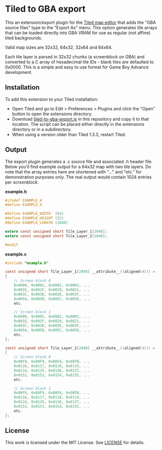 # Tiled to GBA export
This an extension/export plugin for the [Tiled map editor](https://www.mapeditor.org/) that adds the "GBA source files" type to the "Export As" menu. This option generates tile arrays that can be loaded directly into GBA VRAM for use as regular (not affine) tiled backgrounds.

Valid map sizes are 32x32, 64x32, 32x64 and 64x64.

Each tile layer is parsed in 32x32 chunks (a screenblock on GBA) and converted to a C array of hexadecimal tile IDs - blank tiles are defaulted to 0x0000. This is a simple and easy to use format for Game Boy Advance development.

## Installation
To add this extension to your Tiled installation:
* Open Tiled and go to Edit > Preferences > Plugins and click the "Open" button to open the extensions directory.
* Download [tiled-to-gba-export.js](https://raw.githubusercontent.com/djedditt/tiled-to-gba-export/master/tiled-to-gba-export.js) in this repository and copy it to that location. The script can be placed either directly in the extensions directory or in a subdirectory.
* When using a version older than Tiled 1.3.3, restart Tiled.

## Output
The export plugin generates a .c source file and associated .h header file. Below you'll find example output for a 64x32 map with two tile layers. Do note that the array entries here are shortened with "..." and "etc." for demonstration purposes only. The real output would contain 1024 entries per *screenblock*.

**example.h**

```C
#ifndef EXAMPLE_H
#define EXAMPLE_H

#define EXAMPLE_WIDTH  (64)
#define EXAMPLE_HEIGHT (32)
#define EXAMPLE_LENGTH (2048)

extern const unsigned short Tile_Layer_1[2048];
extern const unsigned short Tile_Layer_2[2048];

#endif

```

**example.c**

```C
#include "example.h"

const unsigned short Tile_Layer_1[2048] __attribute__((aligned(4))) =
{
    // Screen block 0
    0x0000, 0x0001, 0x0002, 0x0003, ...
    0x001E, 0x001F, 0x0020, 0x0021, ...
    0x003C, 0x003D, 0x003E, 0x003F, ...
    0x005A, 0x005B, 0x005C, 0x005D, ...
    etc.

    // Screen block 1
    0x0000, 0x0001, 0x0002, 0x0003, ...
    0x001E, 0x001F, 0x0020, 0x0021, ...
    0x003C, 0x003D, 0x003E, 0x003F, ...
    0x005A, 0x005B, 0x005C, 0x005D, ...
    etc.
};

const unsigned short Tile_Layer_2[2048] __attribute__((aligned(4))) =
{
    // Screen block 0
    0x00F8, 0x00F9, 0x00FA, 0x00FB, ...
    0x0116, 0x0117, 0x0118, 0x0119, ...
    0x0134, 0x0135, 0x0136, 0x0137, ...
    0x0152, 0x0153, 0x0154, 0x0155, ...
    etc.

    // Screen block 1
    0x00F8, 0x00F9, 0x00FA, 0x00FB, ...
    0x0116, 0x0117, 0x0118, 0x0119, ...
    0x0134, 0x0135, 0x0136, 0x0137, ...
    0x0152, 0x0153, 0x0154, 0x0155, ...
    etc.
};

```

## License
This work is licensed under the MIT License. See [LICENSE](https://raw.githubusercontent.com/djedditt/tiled-to-gba-export/master/LICENSE) for details.
